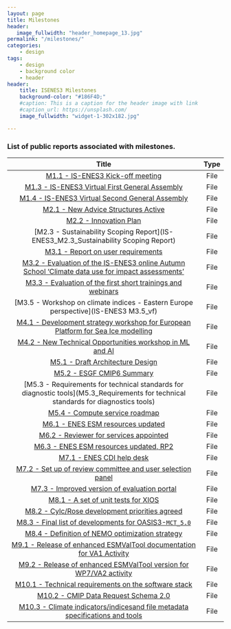 ```yaml
---
layout: page
title: Milestones
header:
   image_fullwidth: "header_homepage_13.jpg"
permalink: "/milestones/"
categories:
    - design
tags:
    - design
    - background color
    - header
header:
    title: ISENES3 Milestones
    background-color: "#186F4D;"
    #caption: This is a caption for the header image with link
    #caption_url: https://unsplash.com/
    image_fullwidth: "widget-1-302x182.jpg"

---
```


### List of public reports associated with milestones. 

Title | Type
:----:|:----:
[M1.1 - IS-ENES3 Kick-off meeting](IS-ENES3_M1.1_vf) | File
[M1.3 - IS-ENES3 Virtual First General Assembly](IS-ENES3_M1.3_vf) | File
[M1.4 - IS-ENES3 Virtual Second General Assembly](IS-ENES3_M1.4) | File
[M2.1 - New Advice Structures Active](IS-ENES3_M2.1) | File
[M2.2 - Innovation Plan](IS-ENES3_M2.2) | File
[M2.3 - Sustainability Scoping Report](IS-ENES3_M2.3_Sustainability Scoping Report) | File
[M3.1 - Report on user requirements](IS-ENES3_M3.1_User_requirements) | File
[M3.2 - Evaluation of the IS-ENES3 online Autumn School ‘Climate data use for impact assessments’](IS-ENES3_M3.2_vf) | File
[M3.3 - Evaluation of the first short trainings and webinars](IS-ENES3_M3.3_vf) | File
[M3.5 - Workshop on climate indices - Eastern Europe perspective](IS-ENES3 M3.5_vf) | File
[M4.1 - Development strategy workshop for European Platform for Sea Ice modelling](IS-ENES3_M4.1_VF_wp) | File
[M4.2 - New Technical Opportunities workshop in ML and AI](IS-ENES3_M4.2_vf) | File
[M5.1 - Draft Architecture Design](IS-ENES3_M5.1_Draft_Architecture_Design) | File
[M5.2 - ESGF CMIP6 Summary](IS-ENES3_M5.2_ESGF_CMIP6_SUmmary) | File
[M5.3 - Requirements for technical standards for diagnostic tools](M5.3_Requirements for technical standards for diagnostics tools) | File
[M5.4 - Compute service roadmap](M5.4_Compute_service_roadmap)| File
[M6.1 - ENES ESM resources updated](IS-ENES3_M6.1) | File
[M6.2 - Reviewer for services appointed](IS-ENES3_M6.2) | File
[M6.3 - ENES ESM resources updated, RP2](IS-ENES3_M6.3) | File
[M7.1 - ENES CDI help desk](IS-ENES3_M7.1) | File
[M7.2 - Set up of review committee and user selection panel](IS-ENES3_M7.2) | File
[M7.3 - Improved version of evaluation portal](IS-ENES3_M7.3) | File
[M8.1 - A set of unit tests for XIOS](IS-ENES3_M8.1) | File
[M8.2 - Cylc/Rose development priorities agreed](IS-ENES3_M8.2) | File
[M8.3 - Final list of developments for OASIS3-`MCT_5.0`](IS-ENES3_M8.3-vf) | File
[M8.4 - Definition of NEMO optimization strategy](IS-ENES3_M8.4) | File
[M9.1 - Release of enhanced ESMValTool documentation for VA1 Activity](IS-ENES3_M9.1) | File
[M9.2 - Release of enhanced ESMValTool version for WP7/VA2 activity](IS-ENES3_M9.2) | File
[M10.1 - Technical requirements on the software stack](IS-ENES3_M10.1) | File
[M10.2 - CMIP Data Request Schema 2.0](IS-ENES3_M10-2_DataRequestSchema_1-1) | File
[M10.3 - Climate indicators/indicesand file metadata specifications and tools](IS-ENES3_M10.3) | File
